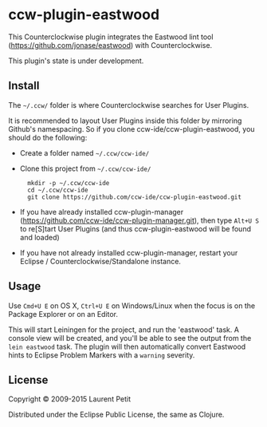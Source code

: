 # ccw-plugin-eastwood

This Counterclockwise plugin integrates the Eastwood lint tool (https://github.com/jonase/eastwood) with Counterclockwise.

This plugin's state is under development.

## Install

The `~/.ccw/` folder is where Counterclockwise searches for User Plugins.

It is recommended to layout User Plugins inside this folder by mirroring Github's namespacing. So if you clone ccw-ide/ccw-plugin-eastwood, you should do the following:

- Create a folder named `~/.ccw/ccw-ide/`
- Clone this project from `~/.ccw/ccw-ide/`

        mkdir -p ~/.ccw/ccw-ide
        cd ~/.ccw/ccw-ide
        git clone https://github.com/ccw-ide/ccw-plugin-eastwood.git

- If you have already installed ccw-plugin-manager (https://github.com/ccw-ide/ccw-plugin-manager.git), then type `Alt+U S` to re[S]tart User Plugins (and thus ccw-plugin-eastwood will be found and loaded)
- If you have not already installed ccw-plugin-manager, restart your Eclipse / Counterclockwise/Standalone instance.

## Usage

Use `Cmd+U E` on OS X, `Ctrl+U E` on Windows/Linux when the focus is on the Package Explorer or on an Editor.

This will start Leiningen for the project, and run the 'eastwood' task. A console view will be created, and you'll be able to see the output from the `lein eastwood` task. The plugin will then automatically convert Eastwood hints to Eclipse Problem Markers with a `warning` severity.

## License

Copyright © 2009-2015 Laurent Petit

Distributed under the Eclipse Public License, the same as Clojure.

